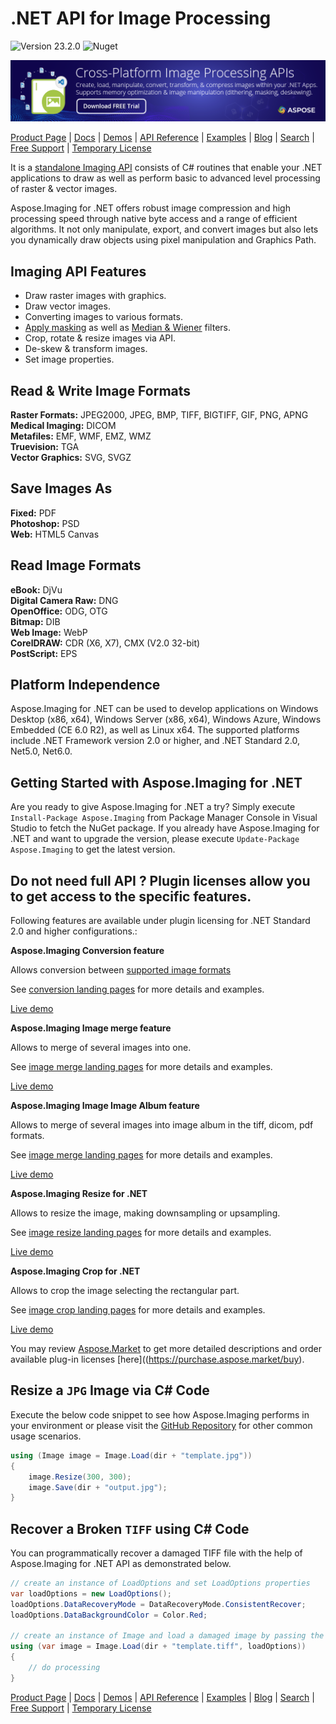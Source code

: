 # .NET API for Image Processing

![Version 23.2.0](https://img.shields.io/badge/nuget-v23.2.0-blue) ![Nuget](https://img.shields.io/nuget/dt/Aspose.Imaging)

[![banner](https://raw.githubusercontent.com/Aspose/aspose.github.io/master/img/banners/aspose_imaging-for-net-banner.png)](https://releases.aspose.com/imaging/net/)

[Product Page](https://products.aspose.com/imaging/net/) | [Docs](https://docs.aspose.com/imaging/net/) | [Demos](https://products.aspose.app/imaging/family) | [API Reference](https://reference.aspose.com/imaging/net/) | [Examples](https://github.com/aspose-imaging/Aspose.Imaging-for-.NET/tree/master/Examples) | [Blog](https://blog.aspose.com/category/imaging/) | [Search](https://search.aspose.com/) | [Free Support](https://forum.aspose.com/c/imaging) | [Temporary License](https://purchase.aspose.com/temporary-license/)

It is a [standalone Imaging API](https://products.aspose.com/imaging/net/) consists of C# routines that enable your .NET applications to draw as well as perform basic to advanced level processing of raster & vector images.

Aspose.Imaging for .NET offers robust image compression and high processing speed through native byte access and a range of efficient algorithms. It not only manipulate, export, and convert images but also lets you dynamically draw objects using pixel manipulation and Graphics Path.

## Imaging API Features

- Draw raster images with graphics.
- Draw vector images.
- Converting images to various formats.
- [Apply masking](https://docs.aspose.com/imaging/net/image-masking/) as well as [Median & Wiener](https://docs.aspose.com/imaging/net/applying-median-and-wiener-filters/) filters.
- Crop, rotate & resize images via API.
- De-skew & transform images.
- Set image properties.

## Read & Write Image Formats

**Raster Formats:** JPEG2000, JPEG, BMP, TIFF, BIGTIFF, GIF, PNG, APNG\
**Medical Imaging:** DICOM\
**Metafiles:** EMF, WMF, EMZ, WMZ\
**Truevision:** TGA\
**Vector Graphics:** SVG, SVGZ

## Save Images As

**Fixed:** PDF\
**Photoshop:** PSD\
**Web:** HTML5 Canvas

## Read Image Formats

**eBook:** DjVu\
**Digital Camera Raw:** DNG\
**OpenOffice:** ODG, OTG\
**Bitmap:** DIB\
**Web Image:** WebP\
**CorelDRAW:** CDR (X6, X7), CMX (V2.0 32-bit)\
**PostScript:** EPS

## Platform Independence

Aspose.Imaging for .NET can be used to develop applications on Windows Desktop (x86, x64), Windows Server (x86, x64), Windows Azure, Windows Embedded (CE 6.0 R2), as well as Linux x64. The supported platforms include .NET Framework version 2.0 or higher, and .NET Standard 2.0, Net5.0, Net6.0.

## Getting Started with Aspose.Imaging for .NET

Are you ready to give Aspose.Imaging for .NET a try? Simply execute `Install-Package Aspose.Imaging` from Package Manager Console in Visual Studio to fetch the NuGet package. If you already have Aspose.Imaging for .NET and want to upgrade the version, please execute `Update-Package Aspose.Imaging` to get the latest version.

## Do not need full API ? Plugin licenses allow you to get access to the specific features.

Following features are available under plugin licensing for .NET Standard 2.0 and higher configurations.:

**Aspose.Imaging Conversion feature**

Allows conversion between [supported image formats](https://docs.aspose.com/imaging/net/supported-file-formats/) 

See [conversion landing pages](https://products.aspose.com/imaging/net/conversion/) for more details and examples.

[Live demo](https://products.aspose.app/imaging/conversion)

**Aspose.Imaging Image merge feature**

Allows to merge of several images into one.

See [image merge landing pages](https://products.aspose.com/imaging/net/merge/png/) for more details and examples.

[Live demo](https://products.aspose.app/imaging/image-merge)

**Aspose.Imaging Image Image Album feature**

Allows to merge of several images into image album in the tiff, dicom, pdf formats.

See [image merge landing pages](https://products.aspose.com/imaging/net/merge/tiff/) for more details and examples.

[Live demo](https://products.aspose.app/imaging/image-merge)

**Aspose.Imaging Resize for .NET**

Allows to resize the image, making downsampling or upsampling.

See [image resize landing pages](https://products.aspose.com/imaging/net/resize/) for more details and examples.

[Live demo](https://products.aspose.app/imaging/image-resize)

**Aspose.Imaging Crop for .NET**

Allows to crop the image selecting the rectangular part.

See [image crop landing pages](https://products.aspose.com/imaging/net/crop/) for more details and examples.

[Live demo](https://products.aspose.app/imaging/image-crop)

You may review [Aspose.Market](https://products.aspose.market/imaging/) to get more detailed descriptions and order available plug-in licenses 
[here]((https://purchase.aspose.market/buy).

## Resize a `JPG` Image via C# Code

Execute the below code snippet to see how Aspose.Imaging performs in your environment or please visit the [GitHub Repository](https://github.com/aspose-imaging/Aspose.Imaging-for-.NET) for other common usage scenarios.

```csharp
using (Image image = Image.Load(dir + "template.jpg"))
{
    image.Resize(300, 300);
    image.Save(dir + "output.jpg");
}
```

## Recover a Broken `TIFF` using C# Code

You can programmatically recover a damaged TIFF file with the help of Aspose.Imaging for .NET API as demonstrated below.

```csharp
// create an instance of LoadOptions and set LoadOptions properties
var loadOptions = new LoadOptions();
loadOptions.DataRecoveryMode = DataRecoveryMode.ConsistentRecover;
loadOptions.DataBackgroundColor = Color.Red;

// create an instance of Image and load a damaged image by passing the instance of LoadOptions
using (var image = Image.Load(dir + "template.tiff", loadOptions))
{
    // do processing
}
```

[Product Page](https://products.aspose.com/imaging/net/) | [Docs](https://docs.aspose.com/imaging/net/) | [Demos](https://products.aspose.app/imaging/family) | [API Reference](https://reference.aspose.com/imaging/net/) | [Examples](https://github.com/aspose-imaging/Aspose.Imaging-for-.NET/tree/master/Examples) | [Blog](https://blog.aspose.com/category/imaging/) | [Search](https://search.aspose.com/) | [Free Support](https://forum.aspose.com/c/imaging) | [Temporary License](https://purchase.aspose.com/temporary-license/)
